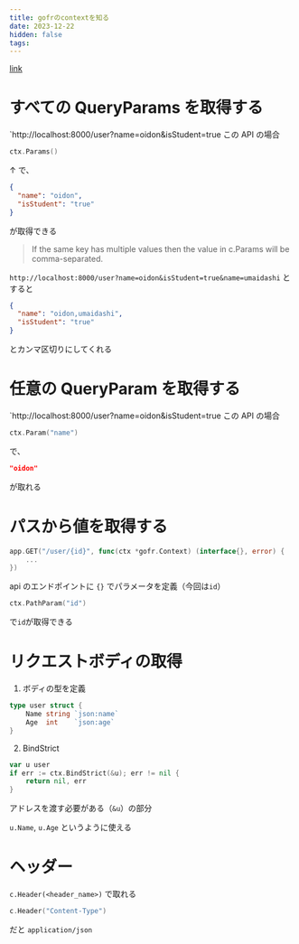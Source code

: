 ```yaml
---
title: gofrのcontextを知る
date: 2023-12-22
hidden: false
tags:
---
```


[link](https://gofr.dev/docs/v1/references/context)

# すべての QueryParams を取得する

`http://localhost:8000/user?name=oidon&isStudent=true この API の場合

```go
ctx.Params()
```

↑ で、

```json
{
  "name": "oidon",
  "isStudent": "true"
}
```

が取得できる

> If the same key has multiple values then the value in c.Params will be comma-separated.

`http://localhost:8000/user?name=oidon&isStudent=true&name=umaidashi`
とすると

```json
{
  "name": "oidon,umaidashi",
  "isStudent": "true"
}
```

とカンマ区切りにしてくれる

# 任意の QueryParam を取得する

`http://localhost:8000/user?name=oidon&isStudent=true この API の場合

```go
ctx.Param("name")
```

で、

```json
"oidon"
```

が取れる

# パスから値を取得する

```go
app.GET("/user/{id}", func(ctx *gofr.Context) (interface{}, error) {
	...
})
```

api のエンドポイントに `{}` でパラメータを定義（今回は`id`）

```go
ctx.PathParam("id")
```

で`id`が取得できる

# リクエストボディの取得

1. ボディの型を定義

```go
type user struct {
	Name string `json:name`
	Age  int    `json:age`
}
```

2. BindStrict

```go
var u user
if err := ctx.BindStrict(&u); err != nil {
	return nil, err
}
```

アドレスを渡す必要がある（`&u`）の部分

`u.Name`, `u.Age` というように使える

# ヘッダー

`c.Header(<header_name>)` で取れる

```go
c.Header("Content-Type")
```

だと `application/json`
